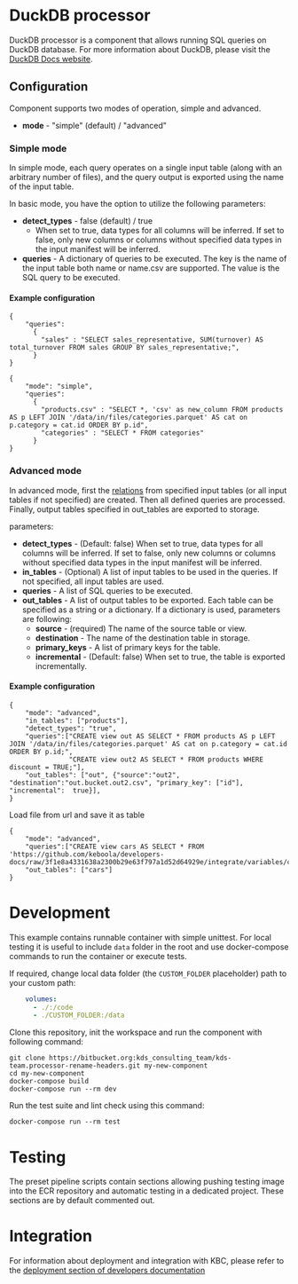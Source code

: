 # DuckDB processor

DuckDB processor is a component that allows running SQL queries on DuckDB database. For more information about DuckDB, please visit the [DuckDB Docs website](https://duckdb.org/docs/).

## Configuration

Component supports two modes of operation, simple and advanced.
- **mode** - "simple" (default) / "advanced"


### Simple mode
In simple mode, each query operates on a single input table (along with an arbitrary number of files), and the query output is exported using the name of the input table.

In basic mode, you have the option to utilize the following parameters:
- **detect_types** - false (default) / true
  - When set to true, data types for all columns will be inferred. If set to false, only new columns or columns without specified data types in the input manifest will be inferred.
- **queries** - A dictionary of queries to be executed. The key is the name of the input table both name or name.csv are supported. The value is the SQL query to be executed.

#### Example configuration

```
{
    "queries":
      {
        "sales" : "SELECT sales_representative, SUM(turnover) AS total_turnover FROM sales GROUP BY sales_representative;",
      }
}
```

```
{
    "mode": "simple",
    "queries":
      {
        "products.csv" : "SELECT *, 'csv' as new_column FROM products AS p LEFT JOIN '/data/in/files/categories.parquet' AS cat on p.category = cat.id ORDER BY p.id",
        "categories" : "SELECT * FROM categories"
      }
}
```


### Advanced mode
In advanced mode, first the [relations](https://duckdb.org/docs/api/python/relational_api) from specified input tables (or all input tables if not specified) are created.
Then all defined queries are processed.
Finally, output tables specified in out_tables are exported to storage.

parameters:
- **detect_types** - (Default: false) When set to true, data types for all columns will be inferred. If set to false, only new columns or columns without specified data types in the input manifest will be inferred.
- **in_tables** - (Optional) A list of input tables to be used in the queries. If not specified, all input tables are used.
- **queries** - A list of SQL queries to be executed.
- **out_tables** - A list of output tables to be exported. Each table can be specified as a string or a dictionary. If a dictionary is used, parameters are following:
  - **source** - (required) The name of the source table or view.
  - **destination** - The name of the destination table in storage.
  - **primary_keys** - A list of primary keys for the table.
  - **incremental** - (Default: false) When set to true, the table is exported incrementally.


#### Example configuration


```
{
    "mode": "advanced",
    "in_tables": ["products"],
    "detect_types": "true",
    "queries":["CREATE view out AS SELECT * FROM products AS p LEFT JOIN '/data/in/files/categories.parquet' AS cat on p.category = cat.id ORDER BY p.id;",
               "CREATE view out2 AS SELECT * FROM products WHERE discount = TRUE;"],
    "out_tables": ["out", {"source":"out2", "destination":"out.bucket.out2.csv", "primary_key": ["id"], "incremental":  true}],
}
```

Load file from url and save it as table
```
{
    "mode": "advanced",
    "queries":["CREATE view cars AS SELECT * FROM 'https://github.com/keboola/developers-docs/raw/3f1e8a4331638a2300b29e63f797a1d52d64929e/integrate/variables/countries.csv'"],
    "out_tables": ["cars"]
}
```


# Development

This example contains runnable container with simple unittest. For local testing it is useful to include `data` folder
in the root and use docker-compose commands to run the container or execute tests.

If required, change local data folder (the `CUSTOM_FOLDER` placeholder) path to your custom path:

```yaml
    volumes:
      - ./:/code
      - ./CUSTOM_FOLDER:/data
```

Clone this repository, init the workspace and run the component with following command:

```
git clone https://bitbucket.org:kds_consulting_team/kds-team.processor-rename-headers.git my-new-component
cd my-new-component
docker-compose build
docker-compose run --rm dev
```

Run the test suite and lint check using this command:

```
docker-compose run --rm test
```

# Testing

The preset pipeline scripts contain sections allowing pushing testing image into the ECR repository and automatic
testing in a dedicated project. These sections are by default commented out.

# Integration

For information about deployment and integration with KBC, please refer to
the [deployment section of developers documentation](https://developers.keboola.com/extend/component/deployment/) 
